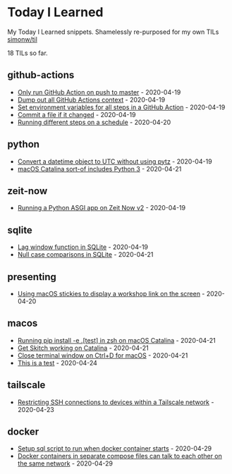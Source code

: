 # Today I Learned

My Today I Learned snippets. Shamelessly re-purposed for my own TILs [simonw/til](https://til.simonwillison.net/)

<!-- count starts -->18<!-- count ends --> TILs so far.

<!-- index starts -->
## github-actions

* [Only run GitHub Action on push to master](https://github.com/joey-kendall/til-1/blob/master/github-actions/only-master.md) - 2020-04-19
* [Dump out all GitHub Actions context](https://github.com/joey-kendall/til-1/blob/master/github-actions/dump-context.md) - 2020-04-19
* [Set environment variables for all steps in a GitHub Action](https://github.com/joey-kendall/til-1/blob/master/github-actions/set-environment-for-all-steps.md) - 2020-04-19
* [Commit a file if it changed](https://github.com/joey-kendall/til-1/blob/master/github-actions/commit-if-file-changed.md) - 2020-04-19
* [Running different steps on a schedule](https://github.com/joey-kendall/til-1/blob/master/github-actions/different-steps-on-a-schedule.md) - 2020-04-20

## python

* [Convert a datetime object to UTC without using pytz](https://github.com/joey-kendall/til-1/blob/master/python/convert-to-utc-without-pytz.md) - 2020-04-19
* [macOS Catalina sort-of includes Python 3](https://github.com/joey-kendall/til-1/blob/master/python/macos-catalina-sort-of-ships-with-python3.md) - 2020-04-21

## zeit-now

* [Running a Python ASGI app on Zeit Now v2](https://github.com/joey-kendall/til-1/blob/master/zeit-now/python-asgi-on-now-v2.md) - 2020-04-19

## sqlite

* [Lag window function in SQLite](https://github.com/joey-kendall/til-1/blob/master/sqlite/lag-window-function.md) - 2020-04-19
* [Null case comparisons in SQLite](https://github.com/joey-kendall/til-1/blob/master/sqlite/null-case.md) - 2020-04-21

## presenting

* [Using macOS stickies to display a workshop link on the screen](https://github.com/joey-kendall/til-1/blob/master/presenting/stickies-for-workshop-links.md) - 2020-04-20

## macos

* [Running pip install -e .[test] in zsh on macOS Catalina](https://github.com/joey-kendall/til-1/blob/master/macos/zsh-pip-install.md) - 2020-04-21
* [Get Skitch working on Catalina](https://github.com/joey-kendall/til-1/blob/master/macos/skitch-catalina.md) - 2020-04-21
* [Close terminal window on Ctrl+D for macOS](https://github.com/joey-kendall/til-1/blob/master/macos/close-terminal-on-ctrl-d.md) - 2020-04-21
* [This is a test](https://github.com/joey-kendall/til-1/blob/master/macos/this-is-a-test.md) - 2020-04-24

## tailscale

* [Restricting SSH connections to devices within a Tailscale network](https://github.com/joey-kendall/til-1/blob/master/tailscale/lock-down-sshd.md) - 2020-04-23

## docker

* [Setup sql script to run when docker container starts](https://github.com/joey-kendall/til-1/blob/master/docker/setup-sql-script-to-run-at-start-of-container.md) - 2020-04-29
* [Docker containers in separate compose files can talk to each other on the same network](https://github.com/joey-kendall/til-1/blob/master/docker/how-to-get-docker-containers-in-separate-compose-files-to-talk-to-each-other.md) - 2020-04-29
<!-- index ends -->
